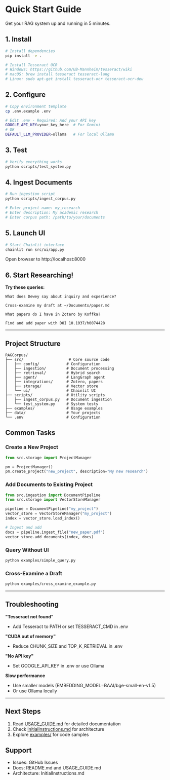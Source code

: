 # Quick Start Guide

Get your RAG system up and running in 5 minutes.

## 1. Install

```bash
# Install dependencies
pip install -e .

# Install Tesseract OCR
# Windows: https://github.com/UB-Mannheim/tesseract/wiki
# macOS: brew install tesseract tesseract-lang
# Linux: sudo apt-get install tesseract-ocr tesseract-ocr-deu
```

## 2. Configure

```bash
# Copy environment template
cp .env.example .env

# Edit .env - Required: Add your API key
GOOGLE_API_KEY=your_key_here  # For Gemini
# OR
DEFAULT_LLM_PROVIDER=ollama   # For local Ollama
```

## 3. Test

```bash
# Verify everything works
python scripts/test_system.py
```

## 4. Ingest Documents

```bash
# Run ingestion script
python scripts/ingest_corpus.py

# Enter project name: my_research
# Enter description: My academic research
# Enter corpus path: /path/to/your/documents
```

## 5. Launch UI

```bash
# Start Chainlit interface
chainlit run src/ui/app.py
```

Open browser to http://localhost:8000

## 6. Start Researching!

**Try these queries:**

```
What does Dewey say about inquiry and experience?

Cross-examine my draft at ~/Documents/paper.md

What papers do I have in Zotero by Koffka?

Find and add paper with DOI 10.1037/h0074428
```

---

## Project Structure

```
RAGCorpus/
├── src/                    # Core source code
│   ├── config/            # Configuration
│   ├── ingestion/         # Document processing
│   ├── retrieval/         # Hybrid search
│   ├── agent/             # LangGraph agent
│   ├── integrations/      # Zotero, papers
│   ├── storage/           # Vector store
│   └── ui/                # Chainlit UI
├── scripts/               # Utility scripts
│   ├── ingest_corpus.py   # Document ingestion
│   └── test_system.py     # System tests
├── examples/              # Usage examples
├── data/                  # Your projects
└── .env                   # Configuration
```

## Common Tasks

### Create a New Project

```python
from src.storage import ProjectManager

pm = ProjectManager()
pm.create_project("new_project", description="My new research")
```

### Add Documents to Existing Project

```python
from src.ingestion import DocumentPipeline
from src.storage import VectorStoreManager

pipeline = DocumentPipeline("my_project")
vector_store = VectorStoreManager("my_project")
index = vector_store.load_index()

# Ingest and add
docs = pipeline.ingest_file("new_paper.pdf")
vector_store.add_documents(index, docs)
```

### Query Without UI

```bash
python examples/simple_query.py
```

### Cross-Examine a Draft

```bash
python examples/cross_examine_example.py
```

---

## Troubleshooting

**"Tesseract not found"**
- Add Tesseract to PATH or set TESSERACT_CMD in .env

**"CUDA out of memory"**
- Reduce CHUNK_SIZE and TOP_K_RETRIEVAL in .env

**"No API key"**
- Set GOOGLE_API_KEY in .env or use Ollama

**Slow performance**
- Use smaller models (EMBEDDING_MODEL=BAAI/bge-small-en-v1.5)
- Or use Ollama locally

---

## Next Steps

1. Read [USAGE_GUIDE.md](USAGE_GUIDE.md) for detailed documentation
2. Check [InitialInstructions.md](InitialInstructions.md) for architecture
3. Explore [examples/](examples/) for code samples

## Support

- Issues: GitHub Issues
- Docs: README.md and USAGE_GUIDE.md
- Architecture: InitialInstructions.md
